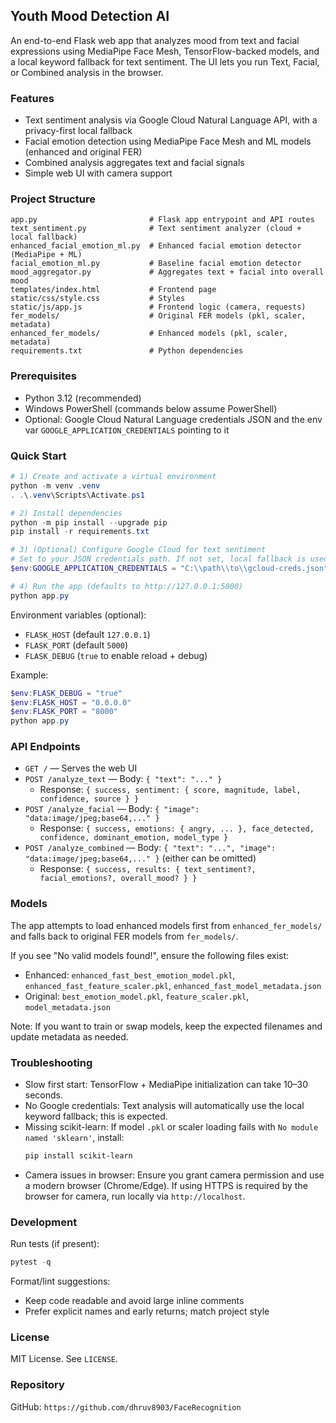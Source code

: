 ## Youth Mood Detection AI

An end-to-end Flask web app that analyzes mood from text and facial expressions using MediaPipe Face Mesh, TensorFlow-backed models, and a local keyword fallback for text sentiment. The UI lets you run Text, Facial, or Combined analysis in the browser.

### Features
- Text sentiment analysis via Google Cloud Natural Language API, with a privacy-first local fallback
- Facial emotion detection using MediaPipe Face Mesh and ML models (enhanced and original FER)
- Combined analysis aggregates text and facial signals
- Simple web UI with camera support

### Project Structure
```
app.py                         # Flask app entrypoint and API routes
text_sentiment.py              # Text sentiment analyzer (cloud + local fallback)
enhanced_facial_emotion_ml.py  # Enhanced facial emotion detector (MediaPipe + ML)
facial_emotion_ml.py           # Baseline facial emotion detector
mood_aggregator.py             # Aggregates text + facial into overall mood
templates/index.html           # Frontend page
static/css/style.css           # Styles
static/js/app.js               # Frontend logic (camera, requests)
fer_models/                    # Original FER models (pkl, scaler, metadata)
enhanced_fer_models/           # Enhanced models (pkl, scaler, metadata)
requirements.txt               # Python dependencies
```

### Prerequisites
- Python 3.12 (recommended)
- Windows PowerShell (commands below assume PowerShell)
- Optional: Google Cloud Natural Language credentials JSON and the env var `GOOGLE_APPLICATION_CREDENTIALS` pointing to it

### Quick Start
```powershell
# 1) Create and activate a virtual environment
python -m venv .venv
. .\.venv\Scripts\Activate.ps1

# 2) Install dependencies
python -m pip install --upgrade pip
pip install -r requirements.txt

# 3) (Optional) Configure Google Cloud for text sentiment
# Set to your JSON credentials path. If not set, local fallback is used.
$env:GOOGLE_APPLICATION_CREDENTIALS = "C:\\path\\to\\gcloud-creds.json"

# 4) Run the app (defaults to http://127.0.0.1:5000)
python app.py
```

Environment variables (optional):
- `FLASK_HOST` (default `127.0.0.1`)
- `FLASK_PORT` (default `5000`)
- `FLASK_DEBUG` (`true` to enable reload + debug)

Example:
```powershell
$env:FLASK_DEBUG = "true"
$env:FLASK_HOST = "0.0.0.0"
$env:FLASK_PORT = "8000"
python app.py
```

### API Endpoints
- `GET /` — Serves the web UI
- `POST /analyze_text` — Body: `{ "text": "..." }`
  - Response: `{ success, sentiment: { score, magnitude, label, confidence, source } }`
- `POST /analyze_facial` — Body: `{ "image": "data:image/jpeg;base64,..." }`
  - Response: `{ success, emotions: { angry, ... }, face_detected, confidence, dominant_emotion, model_type }`
- `POST /analyze_combined` — Body: `{ "text": "...", "image": "data:image/jpeg;base64,..." }` (either can be omitted)
  - Response: `{ success, results: { text_sentiment?, facial_emotions?, overall_mood? } }`

### Models
The app attempts to load enhanced models first from `enhanced_fer_models/` and falls back to original FER models from `fer_models/`.

If you see "No valid models found!", ensure the following files exist:
- Enhanced: `enhanced_fast_best_emotion_model.pkl`, `enhanced_fast_feature_scaler.pkl`, `enhanced_fast_model_metadata.json`
- Original: `best_emotion_model.pkl`, `feature_scaler.pkl`, `model_metadata.json`

Note: If you want to train or swap models, keep the expected filenames and update metadata as needed.

### Troubleshooting
- Slow first start: TensorFlow + MediaPipe initialization can take 10–30 seconds.
- No Google credentials: Text analysis will automatically use the local keyword fallback; this is expected.
- Missing scikit-learn: If model `.pkl` or scaler loading fails with `No module named 'sklearn'`, install:
  ```powershell
  pip install scikit-learn
  ```
- Camera issues in browser: Ensure you grant camera permission and use a modern browser (Chrome/Edge). If using HTTPS is required by the browser for camera, run locally via `http://localhost`.

### Development
Run tests (if present):
```powershell
pytest -q
```

Format/lint suggestions:
- Keep code readable and avoid large inline comments
- Prefer explicit names and early returns; match project style

### License
MIT License. See `LICENSE`.

### Repository
GitHub: `https://github.com/dhruv8903/FaceRecognition`


